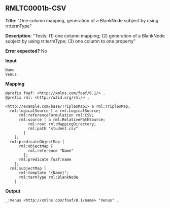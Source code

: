 ## RMLTC0001b-CSV

**Title**: "One column mapping, generation of a BlankNode subject by using rr:termType"

**Description**: "Tests: (1) one column mapping; (2) generation of a BlankNode subject by using rr:termType; (3) one column to one property"

**Error expected?** No

**Input**
```
Name
Venus

```

**Mapping**
```
@prefix foaf: <http://xmlns.com/foaf/0.1/> .
@prefix rml: <http://w3id.org/rml/> .

<http://example.com/base/TriplesMap1> a rml:TriplesMap;
  rml:logicalSource [ a rml:LogicalSource;
      rml:referenceFormulation rml:CSV;
      rml:source [ a rml:RelativePathSource;
          rml:root rml:MappingDirectory;
          rml:path "student.csv"
        ]
    ];
  rml:predicateObjectMap [
      rml:objectMap [
          rml:reference "Name"
        ];
      rml:predicate foaf:name
    ];
  rml:subjectMap [
      rml:template "{Name}";
      rml:termType rml:BlankNode
    ] .

```

**Output**
```
_:Venus <http://xmlns.com/foaf/0.1/name> "Venus" .


```

